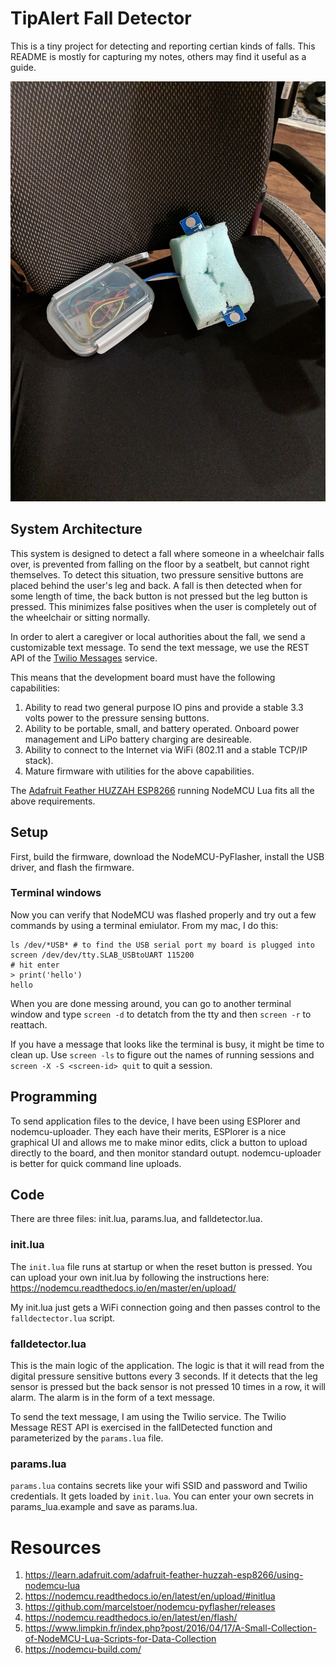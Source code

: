 # TipAlert Fall Detector

This is a tiny project for detecting and reporting certian kinds of falls. This README is mostly for capturing my notes, others may find it useful as a guide.

![TipAlert photo](tipalert-photo.jpeg)

## System Architecture
This system is designed to detect a fall where someone in a wheelchair falls over, is prevented from falling on the floor by a seatbelt, but cannot right themselves. To detect this situation, two pressure sensitive buttons are placed behind the user's leg and back. A fall is then detected when for some length of time, the back button is not pressed but the leg button is pressed. This minimizes false positives when the user is completely out of the wheelchair or sitting normally.

In order to alert a caregiver or local authorities about the fall, we send a customizable text message. To send the text message, we use the REST API of the [Twilio Messages](https://www.twilio.com/docs/sms/send-messages) service. 

This means that the development board must have the following capabilities:

1. Ability to read two general purpose IO pins and provide a stable 3.3 volts power to the pressure sensing buttons.
2. Ability to be portable, small, and battery operated. Onboard power management and LiPo battery charging are desireable.
3. Ability to connect to the Internet via WiFi (802.11 and a stable TCP/IP stack).
4. Mature firmware with utilities for the above capabilities.

The [Adafruit Feather HUZZAH ESP8266](https://learn.adafruit.com/adafruit-feather-huzzah-esp8266/overview) running NodeMCU Lua fits all the above requirements.

## Setup
First, build the firmware, download the NodeMCU-PyFlasher, install the USB driver, and flash the firmware.

### Terminal windows
Now you can verify that NodeMCU was flashed properly and try out a few commands by using a terminal emiulator. From my mac, I do this:

    ls /dev/*USB* # to find the USB serial port my board is plugged into
    screen /dev/dev/tty.SLAB_USBtoUART 115200
    # hit enter
    > print('hello')
    hello

When you are done messing around, you can go to another terminal window and type `screen -d` to detatch from the tty and then `screen -r` to reattach.

If you have a message that looks like the terminal is busy, it might be time to clean up. Use `screen -ls` to figure out the names of running sessions and `screen -X -S <screen-id> quit` to quit a session.

## Programming
To send application files to the device, I have been using ESPlorer and nodemcu-uploader. They each have their merits, ESPlorer is a nice graphical UI and allows me to make minor edits, click a button to upload directly to the board, and then monitor standard outupt. nodemcu-uploader is better for quick command line uploads.

## Code
There are three files: init.lua, params.lua, and falldetector.lua.

### init.lua
The `init.lua` file runs at startup or when the reset button is pressed. You can upload your own init.lua by following the instructions here: https://nodemcu.readthedocs.io/en/master/en/upload/

My init.lua just gets a WiFi connection going and then passes control to the `falldectector.lua` script.

### falldetector.lua
This is the main logic of the application. The logic is that it will read from the digital
pressure sensitive buttons every 3 seconds. If it detects that the leg sensor is pressed but the back sensor is not pressed 10 times in a row, it will alarm. The alarm is in the form of a text message.

To send the text message, I am using the Twilio service. The Twilio Message REST API is exercised in the fallDetected function and parameterized by the `params.lua` file.

### params.lua
`params.lua` contains secrets like your wifi SSID and password and Twilio credentials. It gets loaded by `init.lua`. You can enter your own secrets in params_lua.example and save as params.lua.

Resources
=========

1. https://learn.adafruit.com/adafruit-feather-huzzah-esp8266/using-nodemcu-lua
2. https://nodemcu.readthedocs.io/en/latest/en/upload/#initlua
3. https://github.com/marcelstoer/nodemcu-pyflasher/releases
4. https://nodemcu.readthedocs.io/en/latest/en/flash/
5. https://www.limpkin.fr/index.php?post/2016/04/17/A-Small-Collection-of-NodeMCU-Lua-Scripts-for-Data-Collection
6. https://nodemcu-build.com/


